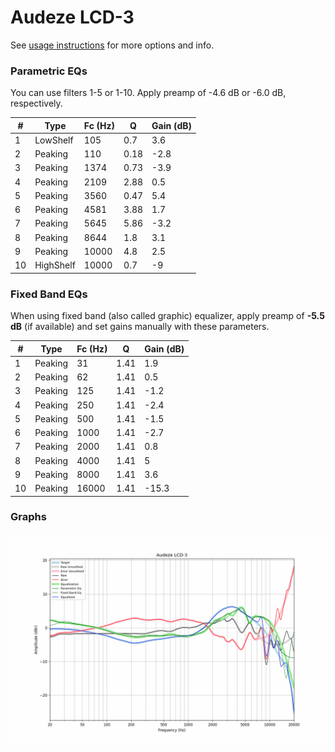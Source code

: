 # Audeze LCD-3
See [usage instructions](https://github.com/jaakkopasanen/AutoEq#usage) for more options and info.

### Parametric EQs
You can use filters 1-5 or 1-10. Apply preamp of -4.6 dB or -6.0 dB, respectively.

|   # | Type      |   Fc (Hz) |    Q |   Gain (dB) |
|-----|-----------|-----------|------|-------------|
|   1 | LowShelf  |       105 | 0.7  |         3.6 |
|   2 | Peaking   |       110 | 0.18 |        -2.8 |
|   3 | Peaking   |      1374 | 0.73 |        -3.9 |
|   4 | Peaking   |      2109 | 2.88 |         0.5 |
|   5 | Peaking   |      3560 | 0.47 |         5.4 |
|   6 | Peaking   |      4581 | 3.88 |         1.7 |
|   7 | Peaking   |      5645 | 5.86 |        -3.2 |
|   8 | Peaking   |      8644 | 1.8  |         3.1 |
|   9 | Peaking   |     10000 | 4.8  |         2.5 |
|  10 | HighShelf |     10000 | 0.7  |        -9   |

### Fixed Band EQs
When using fixed band (also called graphic) equalizer, apply preamp of **-5.5 dB** (if available) and set gains manually with these parameters.

|   # | Type    |   Fc (Hz) |    Q |   Gain (dB) |
|-----|---------|-----------|------|-------------|
|   1 | Peaking |        31 | 1.41 |         1.9 |
|   2 | Peaking |        62 | 1.41 |         0.5 |
|   3 | Peaking |       125 | 1.41 |        -1.2 |
|   4 | Peaking |       250 | 1.41 |        -2.4 |
|   5 | Peaking |       500 | 1.41 |        -1.5 |
|   6 | Peaking |      1000 | 1.41 |        -2.7 |
|   7 | Peaking |      2000 | 1.41 |         0.8 |
|   8 | Peaking |      4000 | 1.41 |         5   |
|   9 | Peaking |      8000 | 1.41 |         3.6 |
|  10 | Peaking |     16000 | 1.41 |       -15.3 |

### Graphs
![](./Audeze%20LCD-3.png)
